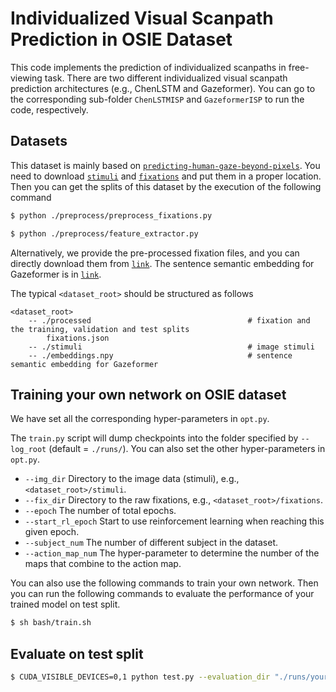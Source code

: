 # Individualized Visual Scanpath Prediction in OSIE Dataset

This code implements the prediction of individualized scanpaths in free-viewing task. There are two different individualized visual scanpath prediction architectures (e.g., ChenLSTM and Gazeformer).
You can go to the corresponding sub-folder `ChenLSTMISP` and `GazeformerISP` to run the code, respectively.

Datasets
------------------

This dataset is mainly based on [`predicting-human-gaze-beyond-pixels`](https://github.com/NUS-VIP/predicting-human-gaze-beyond-pixels). You need to download [`stimuli`](https://github.com/NUS-VIP/predicting-human-gaze-beyond-pixels/tree/master/data/stimuli) and [`fixations`](https://github.com/NUS-VIP/predicting-human-gaze-beyond-pixels/tree/master/data/eye) and put them in a proper location. Then you can get the splits of this dataset by the execution of the following command 

```bash
$ python ./preprocess/preprocess_fixations.py
```

```bash
$ python ./preprocess/feature_extractor.py
```

Alternatively, we provide the pre-processed fixation files, and you can directly download them from [`link`](https://drive.google.com/drive/folders/1yOJtb5wk7h-NqvVr7vG5GPDP4PqELsZ_?usp=drive_link). The sentence semantic embedding for Gazeformer is in [`link`](https://drive.google.com/file/d/1lLFaoTgo2WVYYL7Mr71clrmGUQ926HEc/view?usp=drive_link).

The typical `<dataset_root>` should be structured as follows

```
<dataset_root>
    -- ./processed                                   # fixation and the training, validation and test splits
        fixations.json
    -- ./stimuli                                     # image stimuli
    -- ./embeddings.npy                              # sentence semantic embedding for Gazeformer
```

Training your own network on OSIE dataset
------------------

We have set all the corresponding hyper-parameters in ``opt.py``. 

The `train.py` script will dump checkpoints into the folder specified by `--log_root` (default = `./runs/`). You can also set the other hyper-parameters in `opt.py`.

- `--img_dir` Directory to the image data (stimuli), e.g., `<dataset_root>/stimuli`.
- `--fix_dir` Directory to the raw fixations, e.g., `<dataset_root>/fixations`.
- `--epoch` The number of total epochs.
- `--start_rl_epoch` Start to use reinforcement learning when reaching this given epoch.
- `--subject_num` The number of different subject in the dataset.
- `--action_map_num` The hyper-parameter to determine the number of the maps that combine to the action map.

You can also use the following commands to train your own network. Then you can run the following commands to evaluate the performance of your trained model on test split.
```bash
$ sh bash/train.sh
```

Evaluate on test split
------------------
```bash
$ CUDA_VISIBLE_DEVICES=0,1 python test.py --evaluation_dir "./runs/your_model"
```



